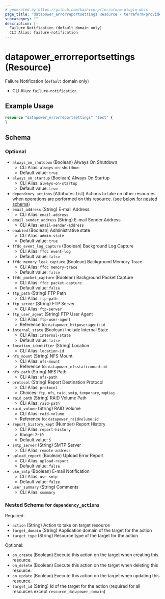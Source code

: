 ```yaml
---
# generated by https://github.com/hashicorp/terraform-plugin-docs
page_title: "datapower_errorreportsettings Resource - terraform-provider-datapower"
subcategory: ""
description: |-
  Failure Notification (default domain only)
  CLI Alias: failure-notification
---
```


# datapower_errorreportsettings (Resource)

Failure Notification (`default` domain only)
  - CLI Alias: `failure-notification`

## Example Usage

```terraform
resource "datapower_errorreportsettings" "test" {
}
```

<!-- schema generated by tfplugindocs -->
## Schema

### Optional

- `always_on_shutdown` (Boolean) Always On Shutdown
  - CLI Alias: `always-on-shutdown`
  - Default value: `true`
- `always_on_startup` (Boolean) Always On Startup
  - CLI Alias: `always-on-startup`
  - Default value: `true`
- `dependency_actions` (Attributes List) Actions to take on other resources when operations are performed on this resource. (see [below for nested schema](#nestedatt--dependency_actions))
- `email_address` (String) E-mail Address
  - CLI Alias: `email-address`
- `email_sender_address` (String) E-mail Sender Address
  - CLI Alias: `email-sender-address`
- `enabled` (Boolean) Administrative state
  - CLI Alias: `admin-state`
  - Default value: `true`
- `ffdc_event_log_capture` (Boolean) Background Log Capture
  - CLI Alias: `ffdc event-log`
  - Default value: `false`
- `ffdc_memory_leak_capture` (Boolean) Background Memory Trace
  - CLI Alias: `ffdc memory-trace`
  - Default value: `false`
- `ffdc_packet_capture` (Boolean) Background Packet Capture
  - CLI Alias: `ffdc packet-capture`
  - Default value: `false`
- `ftp_path` (String) FTP Path
  - CLI Alias: `ftp-path`
- `ftp_server` (String) FTP Server
  - CLI Alias: `ftp-server`
- `ftp_user_agent` (String) FTP User Agent
  - CLI Alias: `ftp-user-agent`
  - Reference to: `datapower_httpuseragent:id`
- `internal_state` (Boolean) Include Internal State
  - CLI Alias: `internal-state`
  - Default value: `false`
- `location_identifier` (String) Location
  - CLI Alias: `location-id`
- `nfs_mount` (String) NFS Mount
  - CLI Alias: `nfs-mount`
  - Reference to: `datapower_nfsstaticmount:id`
- `nfs_path` (String) NFS Path
  - CLI Alias: `nfs-path`
- `protocol` (String) Report Destination Protocol
  - CLI Alias: `protocol`
  - Choices: `ftp`, `nfs`, `raid`, `smtp`, `temporary`, `mqdiag`
- `raid_path` (String) RAID Volume Path
  - CLI Alias: `raid-path`
- `raid_volume` (String) RAID Volume
  - CLI Alias: `raid-volume`
  - Reference to: `datapower_raidvolume:id`
- `report_history_kept` (Number) Report History
  - CLI Alias: `report-history`
  - Range: `2`-`10`
  - Default value: `5`
- `smtp_server` (String) SMTP Server
  - CLI Alias: `remote-address`
- `upload_report` (Boolean) Upload Error Report
  - CLI Alias: `upload-report`
  - Default value: `false`
- `use_smtp` (Boolean) E-mail Notification
  - CLI Alias: `use-smtp`
  - Default value: `false`
- `user_summary` (String) Comments
  - CLI Alias: `summary`

<a id="nestedatt--dependency_actions"></a>
### Nested Schema for `dependency_actions`

Required:

- `action` (String) Action to take on target resource
- `target_domain` (String) Application domain of the target for the action
- `target_type` (String) Resource type of the target for the action

Optional:

- `on_create` (Boolean) Execute this action on the target when creating this resource.
- `on_delete` (Boolean) Execute this action on the target when deleting this resource.
- `on_update` (Boolean) Execute this action on the target when updating this resource.
- `target_id` (String) Id of the target for the action (required for all resources except `resource_datapower_domain`)
